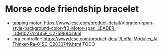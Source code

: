 # Morse code friendship bracelet

- tapping motor: https://www.lcsc.com/product-detail/Vibration-span-style-background-color-ff0-Motor-span_LEADER-LCM1027A2445F_C2759984.html
- lora controller: https://www.lcsc.com/product-detail/LoRa-Modules_Ai-Thinker-Ra-01SC_C2830749.html
TODO